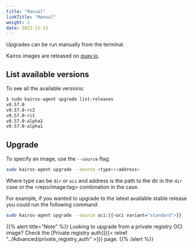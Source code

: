 ```yaml
---
title: "Manual"
linkTitle: "Manual"
weight: 2
date: 2022-11-13
---
```


Upgrades can be run manually from the terminal.

Kairos images are released on [quay.io](https://quay.io/organization/kairos).

## List available versions

To see all the available versions:

```bash
$ sudo kairos-agent upgrade list-releases
v0.57.0
v0.57.0-rc2
v0.57.0-rc1
v0.57.0-alpha2
v0.57.0-alpha1
```

## Upgrade

To specify an image, use the `--source` flag:

```bash
sudo kairos-agent upgrade --source <type>:<address>
```
Where type can be `dir` or `oci` and address is the path to the dir in the `dir` case or the <repo/image:tag> combination in the <oci> case.

For example, if you wanted to upgrade to the latest available stable release you could run the following command:

```bash
sudo kairos-agent upgrade --source oci:{{<oci variant="standard">}}
```

{{% alert title="Note" %}}
Looking to upgrade from a private registry OCI image? Check the [Private registry auth]({{< relref "../Advanced/private_registry_auth" >}}) page.
{{% /alert %}}
